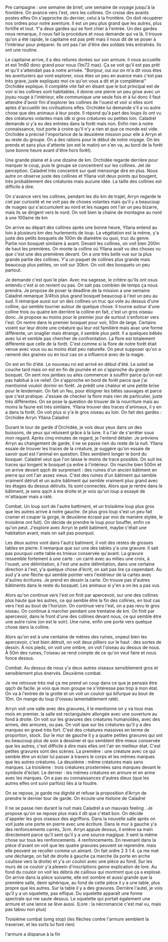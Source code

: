 Pre campagne : une semaine de brief, une semaine de voyage jusqu'à la frontière.
On avance vers l'est, vers les collines.
On croise des avants postes elfes
On s'approche du dernier, celui à la frontière. On doit récupérer nos ordres pour notre aventure. Il est un peu plus grand que les autres, plus fortifié et tout. Y'a deux gardes qui se font chier à l'entrée. Un des gardes nous remarque, il nous fait la procédure et nous demande qui va là. Il trouve qu'on a été rapide, le capitaine est pas prêt mais il nous dit de se poser à l'intérieur pour préparer.
Ils ont pas l'air d'être des soldats très entraînés. Ils ont une routine.

Le capitaine arrive, il a des reliures dorées sur son armure. il nous accueille et est 1m80 donc grand pour nous (1m72 max). Ça se voit qu'il est pas prêt et qu'il s'attendait pas à notre arrivée. 
"Bonjour, oui oui on m'a dit vous êtes les aventuriers qui vont explorer, vous êtes un peu en avance mais c'est pas très grave, juste expliquez moi ce qu'on vous a dit et je compléterai"
Orchidée explique. Il complète vite fait en disant que le but principal est de voir si les collines sont habitables.
il donne une pierre un peu grise avec un joyau rouge à l'intérieur, elle communique une seule fois et à lui donc il faut attendre d'avoir fini d'explorer les collines de l'ouest et voir si elles sont aptes d'accueillir les civilisations elfes.
Orchidée lui demande s'il a vu autre chose que des animaux à leur poste. Il répond qu'à part des loups ils ont vu des créatures volantes mais idk si gros créatures ou petites loin.
Caladrel demande si y'a eu des entrées dans la forêt mais non. Enfin rien à  notre connaissance, tout porte à croire qu'il n'y a rien et que ce monde est vide.
Orchidée a précisé l'importance de la deuxième mission pour elle à Arryn et au reste du groupe.
On a des rations pour le début de notre voyage.
On les prends et sans plus d'attente (on est le matin) on s'en va, au bord de la forêt (une bonne heure avant d'être hors forêt).

Une grande plaine et à une dizaine de km. Orchidée regarde derrière pour marquer le coup, puis le groupe se concentrent sur les collines. Jet de perception. Caladrel très concentré sur quel mensonge dire en plus. Nous autre on observe juste des collines et Yllana voit deux points qui bougent, très probablement des créatures mais aucune idée. La taille des collines est difficile à dire.

On s'avance vers les collines, pendant les dix km de trajet, Arryn regarde le ciel par curiosité et ne voit pas de choses volantes mais qu'il y a beaucoup de nuages qui s'accumulent au nord et les nuages ont l'air un peu bizarre, mais ils se dirigent vers le nord. On voit bien la chaine de montagne au nord à une 100aine de km

On arrive au départ des collines après une bonne heure, Yllana entend au loin à plusieurs km des hurlements de loup.
La végétation est la même, y'a juste des petits bosquets de 100m de diamètre ou quoi, truc du genre. Partie non bosquet similaire à avant. Devant les collines, on voit bien 200m de haut les premières.
On monte la colline où Yllana avait vu des choses vu que c'est une des premières devant. On a une très belle vue sur la plus grande partie des collines. Y'a un paquet de collines plus grande mais beaucoup plus petites, on voit sur 30km. On voit des bosquets un peu partout.

Je demande c'est quoi le plan. Avec ma sagesse, le critère qu'ils ont osus entendu c'est si on revient ou pas. On sait pas combien de temps ça nous prendra.
Je propose de poser la deadline de la mission a une semaine
Caladrel remarque 3/4fois plus grand bosquet beaucoup à l'est un peu au sud. Il remarque aussi sur un des collines un truc qui vole au dessus d'une colline, qui semble tourner autour de quelque chose. Il tourne autour d'une colline trois ou quatre km derrière la colline en fait, c'est un gros oiseau donc.
Je propose au moins pour le premier jour de surtout s'enfoncer vers l'est. On rentre dans le premier bosquet pour voir, 50m de large. Certains voient sur leur droite une créature qui leur est familière mais avac une forme différente, un snaglier mais étrange, il semble plus petit. Il a quelques bébés avec lui et semble pas chercher de confrontation. La flore est totalement différente que celle de la forêt. C'est comme si la flore de notre forêt était venue avec vous ou au moins était peu naturelle. On peut supposer qu'on a ramené des graines ou en tout cas on a influencé avec de la magie.

On est en fin d'été. Le nouveau roi est arrivé en début d'été.
Le soleil se couche tard mais on est en fin de journée et on s'approche du grande bosquet. On sent nos jambes ou ailes commencer à souffrir parce qu'on est pas habitué à ce relief. On s'approche en bord de forêt parce que j'ai mentionné vouloir dormir en forêt. Je prédit une chaleur et une petite brise pour le lendemain. On fait un feu, pour éloigner les bêtes sauvages et parce que c'est pratique. J'essaie de checker la flore mais rien de particulier, juste très différentes. On se pose la question de trouver de la nourriture mais au moins la faune est très similaire. Yllana trouver des traces d'animaux, il y en a dans la forêt. On voit plus si y'a le gros oiseau au loin.
On fait des gardes :
Orchidée
Arryn
Yllana
Caladrel

Durant le tour de garde d'Orchidée, je vois deux yeux dans un des buissons, de yeux qui reluisent grâce à la lune. Il a l'air de s'arrêter sous mon regard. Après cinq minutes de regard, je l'entend détaler. Je préviens Arryn au changement de garde, il ne se passe rien du reste de la nuit.
Yllana essaie de trouver les traces de la créature, je suggère qu'on essaie de savoir quel est l'animal en question. Elles semblent longer le bord du bosquer. Caladrel veut que l'on laisse le moins de trace possible.
On suit les traces qui longent le bosquet ça entre à l'intérieur. On marche bien 500m et on arrive devant qqch de surprenant : des ruines d'un ancien bâtiment en pierre qui ont l'air assez vieux. C'est des ruines d'un bâtiment qui semble vraiment détruit et un autre bâtiment qui semble vraiment plus grand avec les étages du dessus détruits. Ils sont connectés. Alors que je rentre dans le bâtiment, je sens qqch à ma droite et je vois qu'un loup a essayé de m'attaquer mais a raté.

Combat. Un loup sort de l'autre battiment, et un troisième loup plus gros que les autres arrive à notre gauche.
(le plus gros loup s'est un peu fait cramer et couper la gorge, le deuxième écrasé par moi de manière stylée, le troisième ont fuit). On décide de prendre le loup pour bouffer, enfin ce qu'on peut. 
J'explore avec Arryn le petit batiment, maybe c'était une habitation avant, mais on sait pas pourquoi.

Les deux autres vont dans l'autrz batiment, il voit des restes de grosses tables en pierre. Il remarque que sur une des tables y'a une gravure. Il sait pas pourquoi cette table es tmieux conservée qu'avant. La gravure ressemble fortement à une carte : un carré avec au milieu une croix, à l'ouset, une délimitation, à l'est une autre délimitation, dans une certaine direction à l'est, y'a quelque chose d'écrit, on sait pas lire ça cependant. Au sud y'a une flèche qui semble pointer vers l'extérieur de la cartes avec d'autres écritures. Je prend en dessin la carte. On trouve pas d'autres bâtiments dans le reste du bosquet. Les animaux si y'en a on les a pas vus.

Alors qu'on continue vers l'est on finit par apercevoir, sur une des collines plus haute que les autres, ce qui semble être la fin des collines, en tout cas vers l'est au bout de l'horizon. On continue vers l'est, on a pas revu le gros oiseau. On continue à marcher pendant une trentaine de km. On finit par apercevoir, dans le front d'une des collines devant nous, ce qui semble être une autre ruine (on est le soir). Une ruine, enfin une porte vers quelque chose dans la colline.

Alors qu'on est à une centaine de mètres des ruines, onpeut bien les apercevoir, c'est bien détruit, on voit deux pilliers sur le haut : des sortes de dessin. À nos pieds, on voit une ombre, on voit l'oiseau au dessus de nous. À 50m des ruines, l'oiseau se rend compte de ce qu'on veut faire et nous fonce dessus.

Combat.
Au dessus de nous y'a deux autres oiseaux sensiblement gros et sensiblement plus énervés.
Deuxième combat.

Je me retrouve très mal ça me prend un coup dans ce que je pensais être qqch de facile. je vois que mon groupe ne s'intéresse pas trop à mon état. 
On va à l'entrée de la grotte et on voit un couloir qui bifurque au bout de 10m.
On mange du loup (l'oiseau lamentablement raté).

Arryn voit une salle avec des gravures, il le mentionne on y va tous mas mois en premier. la salle est rectangulaire allongée avec une ouverture au fond à droite. On voit sur les gravures des créatures humanoïdes, avec des armes, des armures, ou pas. On voit que sur les créatures qu'il y a des marques en gravé très fort. C'est des créatures massives en terme de proportion, stock. Sur le mur de gauche il y a quatre petites gravures qui ont eu beaucoup plus de soin à dessiner et qui semblent être mieux conservée que les autres, c'est difficile à dire mais elles ont l'air en meilleur état. C'est petites gravures sont des scènes. La première : une créature avec ce qui semble être un éclair lui passer à travers le corps et les mêmes marques que les autres créatures. La deuxième : même créatures mais sans marques. La troisième : trois créatures prosternées sans marques devant le symbole d'éclair. Le dernier : les mêmes créatures en armure et en arme avec les marques. On a pas eu connaissances d'autres dieux (que les autres elfes ont suivi parfois) liés à la foudre.

On se repose, je garde ma dignité et refuse la proposition d'Arryn de prendre le dernier tour de garde. On écoute une histoire de Caladrel

Il ne se passe rien durant la nuit mais Caladrel a un mauvais feeling . Je propose qu'on se repose plus mais il dit que c'était bon. On décide d'appeler les gros oiseaux des aigriffons. Dans la nouvelle salle après on voit juste une porte en pierre avec une écriture. Dans le mur à gauche y'a des renfoncements carrés, 3cm. Arryn appuie dessus, il enlève sa main directement parce qu'il sent qu'il y a une source magique. Il sent la même chose sur tous les renfoncements. 4 renfoncements. En revenant dans la pièce d'avant on voit que les quatre gravures peuvent se reprendre. mais elle peuvent se recoller comme un aimant. On fait ordre 2 3 1 4. ça me met une décharge, on fait de droite à gauche ça marche (la porte en arche coulisse vers la droite) et y'a un couloir avec une pièce au fond. Sur les murs de ce couloir y'a pleeein d'inscriptions genre explication de lore. Au fond du couloir on voit les débris de cailloux qui montrent que ça a explosé. 
On arrive dans la pièce suivante, elle est sombre et aussi grande que la première salle, demi sphérique, au fond de cette pièce il y a une table, plus propre que les autres. Sur la table il y a des gravures. Derrière l'autel, je vois qu'il y a un squelette, pas elfique. Du squelette apparaît une forme spectrale qui me saute dessus. Le squelette qui portait également une armure et une lance se lève aussi. (Lore : la nécromancie c'est mal vu, mais pas tabou non plus)

Troisième combat (omg stop) (les flèches contre l'armure semblent la traverser, et les sorts lui font rien)

l'armure a disparue à la fin